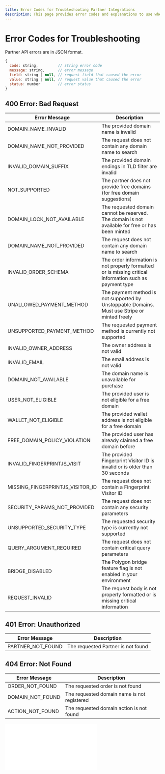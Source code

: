 ```yaml
---
title: Error Codes for Troubleshooting Partner Integrations
description: This page provides error codes and explanations to use when troubleshooting the partner API endpoints.
---
```


# Error Codes for Troubleshooting

Partner API errors are in JSON format.

```javascript
{
  code: string,         // string error code
  message: string,      // error message
  field: string | null, // request field that caused the error
  value: string | null, // request value that caused the error
  status: number        // error status
}
```

## 400 Error: Bad Request

| Error Message | Description |
| - | - |
| DOMAIN\_NAME\_INVALID | The provided domain name is invalid |
| DOMAIN\_NAME\_NOT\_PROVIDED | The request does not contain any domain name to search |
| INVALID\_DOMAIN\_SUFFIX | The provided domain endings in TLD filter are invalid |
| NOT\_SUPPORTED | The partner does not provide free domains (for free domain suggestions) |
| DOMAIN\_LOCK\_NOT\_AVAILABLE | The requested domain cannot be reserved. The domain is not available for free or has been minted |
| DOMAIN\_NAME\_NOT\_PROVIDED | The request does not contain any domain name to search |
| INVALID\_ORDER\_SCHEMA | The order information is not properly formatted or is missing critical information such as payment type |
| UNALLOWED\_PAYMENT\_METHOD | The payment method is not supported by Unstoppable Domains. Must use Stripe or minted freely |
| UNSUPPORTED\_PAYMENT\_METHOD | The requested payment method is currently not supported |
| INVALID\_OWNER\_ADDRESS | The owner address is not valid |
| INVALID\_EMAIL | The email address is not valid |
| DOMAIN\_NOT\_AVAILABLE | The domain name is unavailable for purchase |
| USER\_NOT\_ELIGIBLE | The provided user is not eligible for a free domain |
| WALLET\_NOT\_ELIGIBLE | The provided wallet address is not eligible for a free domain |
| FREE\_DOMAIN\_POLICY\_VIOLATION | The provided user has already claimed a free domain before |
| INVALID\_FINGERPRINTJS\_VISIT | The provided Fingerprint Visitor ID is invalid or is older than 30 seconds |
| MISSING\_FINGERPRINTJS\_VISITOR\_ID | The request does not contain a Fingerprint Visitor ID |
| SECURITY\_PARAMS\_NOT\_PROVIDED | The request does not contain any security parameters |
| UNSUPPORTED\_SECURITY\_TYPE | The requested security type is currently not supported |
| QUERY\_ARGUMENT\_REQUIRED | The request does not contain critical query parameters |
| BRIDGE\_DISABLED | The Polygon bridge feature flag is not enabled in your environment |
| REQUEST\_INVALID | The request body is not properly formatted or is missing critical information |

## 401 Error: Unauthorized

| Error Message | Description |
| - | - |
| PARTNER\_NOT\_FOUND | The requested Partner is not found |

## 404 Error: Not Found

| Error Message | Description |
| - | - |
| ORDER\_NOT\_FOUND | The requested order is not found |
| DOMAIN\_NOT\_FOUND | The requested domain name is not registered |
| ACTION\_NOT\_FOUND | The requested domain action is not found |

<embed src="/snippets/_discord.md" />
